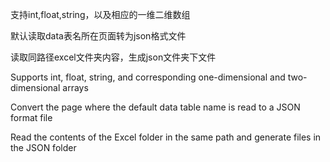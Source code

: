 支持int,float,string，以及相应的一维二维数组

默认读取data表名所在页面转为json格式文件

读取同路径excel文件夹内容，生成json文件夹下文件

Supports int, float, string, and corresponding one-dimensional and two-dimensional arrays

Convert the page where the default data table name is read to a JSON format file

Read the contents of the Excel folder in the same path and generate files in the JSON folder
